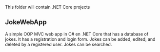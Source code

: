 This folder will contain .NET Core projects

## JokeWebApp

A simple OOP MVC web app in C# en .NET Core that has a database of jokes. It has a registration and login form. Jokes can be added, edited, and deleted by a registered user. Jokes can be searched.


